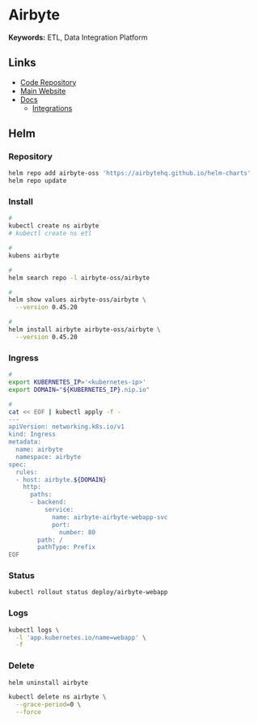 # Airbyte

**Keywords:** ETL, Data Integration Platform

## Links

- [Code Repository](https://github.com/airbytehq/airbyte)
- [Main Website](https://airbyte.io)
- [Docs](https://docs.airbyte.com)
  - [Integrations](https://docs.airbyte.com/integrations)

## Helm

### Repository

```sh
helm repo add airbyte-oss 'https://airbytehq.github.io/helm-charts'
helm repo update
```

### Install

```sh
#
kubectl create ns airbyte
# kubectl create ns etl

#
kubens airbyte

#
helm search repo -l airbyte-oss/airbyte

#
helm show values airbyte-oss/airbyte \
  --version 0.45.20

#
helm install airbyte airbyte-oss/airbyte \
  --version 0.45.20
```

<!--
kubectl port-forward \
  --address 127.0.0.1 \
  svc/airbyte-airbyte-webapp-svc \
  8080:80
-->

### Ingress

```sh
#
export KUBERNETES_IP='<kubernetes-ip>'
export DOMAIN="${KUBERNETES_IP}.nip.io"

#
cat << EOF | kubectl apply -f -
---
apiVersion: networking.k8s.io/v1
kind: Ingress
metadata:
  name: airbyte
  namespace: airbyte
spec:
  rules:
  - host: airbyte.${DOMAIN}
    http:
      paths:
      - backend:
          service:
            name: airbyte-airbyte-webapp-svc
            port:
              number: 80
        path: /
        pathType: Prefix
EOF
```

### Status

```sh
kubectl rollout status deploy/airbyte-webapp
```

### Logs

```sh
kubectl logs \
  -l 'app.kubernetes.io/name=webapp' \
  -f
```

### Delete

```sh
helm uninstall airbyte

kubectl delete ns airbyte \
  --grace-period=0 \
  --force
```
